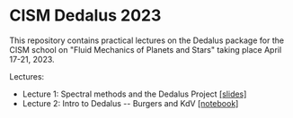 # CISM Dedalus 2023

This repository contains practical lectures on the Dedalus package for the CISM school on "Fluid Mechanics of Planets and Stars" taking place April 17-21, 2023.

Lectures:

* Lecture 1: Spectral methods and the Dedalus Project [[slides]](https://raw.githubusercontent.com/kburns/cism_dedalus_2023/main/lecture_1_compressed.pdf)
* Lecture 2: Intro to Dedalus -- Burgers and KdV [[notebook]](https://nbviewer.org/github/kburns/cism_dedalus_2023/blob/main/lecture_2_intro_to_dedalus.ipynb)
